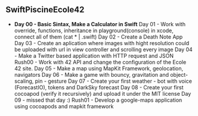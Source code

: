 ## SwiftPiscineEcole42
* **Day 00 - Basic Sintax, Make a Calculator in Swift**
Day 01 - Work with override, functions, inheritance in playground(console) in xcode, connect all of them (cat * | .swift)
Day 02 - Create a Death Note App
Day 03 - Create an aplication where images with hight resolution could be uploaded with url in view controller and scrolling every image
Day 04 - Make a Twitter based application with HTTP request and JSON
Rush00 - Work with 42 API and change the configuration of the Ecole 42 site.
Day 05 - Make a map using MapKit Framework, geolocation, navigators
Day 06 - Make a game with bouncy, gravitation and object-scaling, pin - gesture
Day 07 - Create your first weather - bot with voice (ForecastIO), tokens and DarkSky forecast
Day 08 - Create your first cocoapod (verify it recursively) and upload it under the MIT license
Day 09 - missed that day :)
Rush01 - Develop a google-maps application using cocoapods and mapkit framework 
